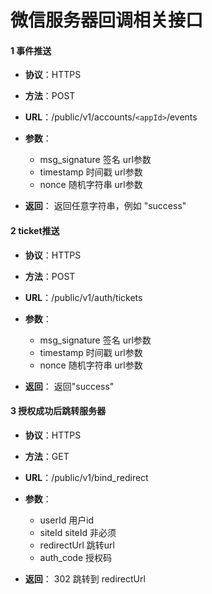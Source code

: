 # 微信服务器回调相关接口

#### 1 事件推送
* **协议**：HTTPS
* **方法**：POST
* **URL**：/public/v1/accounts/`<appId>`/events
* **参数**：
    * msg_signature 签名 url参数
    * timestamp 时间戳 url参数
    * nonce 随机字符串 url参数

* **返回**：
    返回任意字符串，例如 "success"


#### 2 ticket推送
* **协议**：HTTPS
* **方法**：POST
* **URL**：/public/v1/auth/tickets
* **参数**：
    * msg_signature 签名 url参数
    * timestamp 时间戳 url参数
    * nonce 随机字符串 url参数

* **返回**：
    返回"success"
    
    
#### 3 授权成功后跳转服务器
* **协议**：HTTPS
* **方法**：GET
* **URL**：/public/v1/bind_redirect
* **参数**：
    * userId 用户id
    * siteId siteId 非必须
    * redirectUrl 跳转url
    * auth_code 授权码

* **返回**：
    302 跳转到 redirectUrl
    

